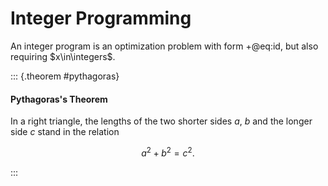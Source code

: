 # Integer Programming

An integer program is an optimization problem with form +@eq:id, but also requiring $x\in\integers$.

::: {.theorem #pythagoras}

#### Pythagoras's Theorem

In a right triangle, the lengths of the two shorter sides
$a$, $b$ and the longer side $c$ stand in the relation

$$
a^2 + b^2 = c^2.
$$

:::
